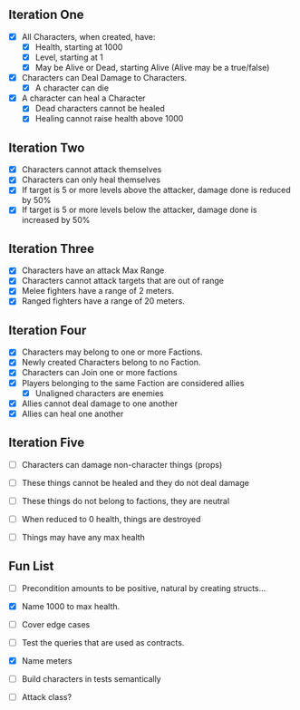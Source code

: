 ﻿## Iteration One
- [X] All Characters, when created, have:
  - [X] Health, starting at 1000
  - [X] Level, starting at 1
  - [X] May be Alive or Dead, starting Alive (Alive may be a true/false)
- [X] Characters can Deal Damage to Characters.
  - [X] A character can die
- [X] A character can heal a Character
    - [X] Dead characters cannot be healed
    - [X] Healing cannot raise health above 1000

## Iteration Two
- [X] Characters cannot attack themselves
- [X] Characters can only heal themselves
- [X] If target is 5 or more levels above the attacker, damage done is reduced by 50%
- [X] If target is 5 or more levels below the attacker, damage done is increased by 50%

## Iteration Three
- [X] Characters have an attack Max Range
- [X] Characters cannot attack targets that are out of range
- [X] Melee fighters have a range of 2 meters.
- [X] Ranged fighters have a range of 20 meters.

## Iteration Four
- [X] Characters may belong to one or more Factions.
- [X] Newly created Characters belong to no Faction.
- [X] Characters can Join one or more factions
- [X] Players belonging to the same Faction are considered allies
  - [X] Unaligned characters are enemies
- [X] Allies cannot deal damage to one another
- [X] Allies can heal one another

## Iteration Five
- [ ] Characters can damage non-character things (props)
- [ ] These things cannot be healed and they do not deal damage
- [ ] These things do not belong to factions, they are neutral
- [ ] When reduced to 0 health, things are destroyed
- [ ] Things may have any max health


## Fun List
- [ ] Precondition amounts to be positive, natural by creating structs...
- [X] Name 1000 to max health.
- [ ] Cover edge cases
- [ ] Test the queries that are used as contracts.
- [X] Name meters
- [ ] Build characters in tests semantically
- [ ] Attack class?

